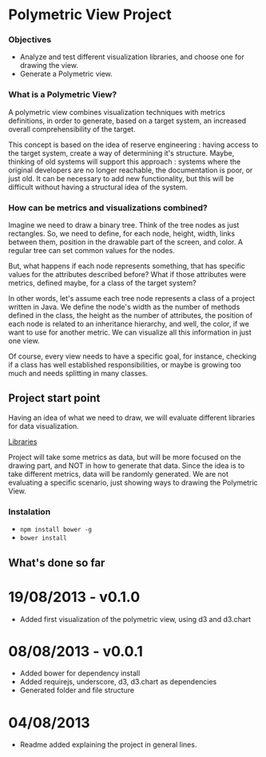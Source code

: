 # Polymetric View Project

### Objectives
- Analyze and test different visualization libraries, and choose one for drawing the view. 
- Generate a Polymetric view. 

### What is a Polymetric View?

A polymetric view combines visualization techniques with metrics definitions, in order to generate, based on a target system, an increased overall comprehensibility of the target.

This concept is based on the idea of reserve engineering : having access to the target system, create a way of determining it's structure. Maybe, thinking of old systems will support this approach : systems where the original developers are no longer reachable, the documentation is poor, or just old. It can be necessary to add new functionality, but this will be difficult without having a structural idea of the system. 

### How can be metrics and visualizations combined?

Imagine we need to draw a binary tree. Think of the tree nodes as just rectangles. So, we need to define, for each node, height, width, links between them, position in the drawable part of the screen, and color. A regular tree can set common values for the nodes.

But, what happens if each node represents something, that has specific values for the attributes described before? What if those attributes were metrics, defined maybe, for a class of the target system?

In other words, let's assume each tree node represents a class of a project written in Java. We define the node's width as the number of methods defined in the class, the height as the number of attributes, the position of each node is related to an inheritance hierarchy, and well, the color, if we want to use for another metric. We can visualize all this information in just one view. 

Of course, every view needs to have a specific goal, for instance, checking if a class has well established responsibilities, or maybe is growing too much and needs splitting in many classes. 

## Project start point

Having an idea of what we need to draw, we will evaluate different libraries for data visualization. 

[Libraries](http://datavisualization.ch/tools/13-javascript-libraries-for-visualizations/)

Project will take some metrics as data, but will be more focused on the drawing part, and NOT in how to generate that data. Since the idea is to take different metrics, data will be randomly generated. We are not evaluating a specific scenario, just showing ways to drawing the Polymetric View.

### Instalation

+ `npm install bower -g`
+ `bower install`

## What's done so far

# 19/08/2013 - v0.1.0

+ Added first visualization of the polymetric view, using d3 and d3.chart

# 08/08/2013 - v0.0.1

+ Added bower for dependency install
+ Added requirejs, underscore, d3, d3.chart as dependencies
+ Generated folder and file structure

# 04/08/2013

+ Readme added explaining the project in general lines.
